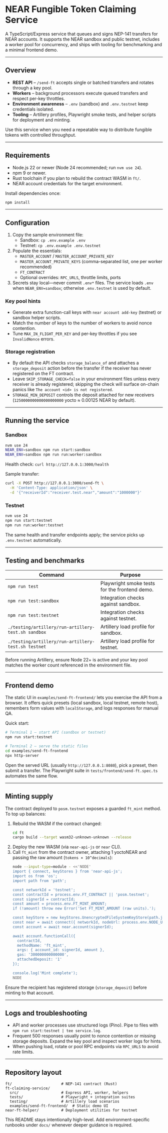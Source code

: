 # NEAR Fungible Token Claiming Service

A TypeScript/Express service that queues and signs NEP-141 transfers for NEAR accounts. It supports the NEAR sandbox and public testnet, includes a worker pool for concurrency, and ships with tooling for benchmarking and a minimal frontend demo.

---

## Overview

- **REST API** – `/send-ft` accepts single or batched transfers and rotates through a key pool.
- **Workers** – background processors execute queued transfers and respect per-key throttles.
- **Environment awareness** – `.env` (sandbox) and `.env.testnet` keep credentials isolated.
- **Tooling** – Artillery profiles, Playwright smoke tests, and helper scripts for deployment and minting.

Use this service when you need a repeatable way to distribute fungible tokens with controlled throughput.

---

## Requirements

- Node.js 22 or newer (Node 24 recommended; run `nvm use 24`).
- npm 9 or newer.
- Rust toolchain if you plan to rebuild the contract WASM in `ft/`.
- NEAR account credentials for the target environment.

Install dependencies once:

```bash
npm install
```

---

## Configuration

1. Copy the sample environment file:
   - Sandbox: `cp .env.example .env`
   - Testnet: `cp .env.example .env.testnet`
2. Populate the essentials:
   - `MASTER_ACCOUNT` / `MASTER_ACCOUNT_PRIVATE_KEY`
   - `MASTER_ACCOUNT_PRIVATE_KEYS` (comma-separated list, one per worker recommended)
   - `FT_CONTRACT`
   - Optional overrides: `RPC_URLS`, throttle limits, ports
3. Secrets stay local—never commit `.env*` files. The service loads `.env` when `NEAR_ENV=sandbox`; otherwise `.env.testnet` is used by default.

### Key pool hints

- Generate extra function-call keys with `near account add-key` (testnet) or sandbox helper scripts.
- Match the number of keys to the number of workers to avoid nonce contention.
- Tune `MAX_IN_FLIGHT_PER_KEY` and per-key throttles if you see `InvalidNonce` errors.

### Storage registration

- By default the API checks `storage_balance_of` and attaches a `storage_deposit` action before the transfer if the receiver has never registered on the FT contract.
- Leave `SKIP_STORAGE_CHECK=false` in your environment files unless every receiver is already registered; skipping the check will surface on-chain panics like `The account <id> is not registered`.
- `STORAGE_MIN_DEPOSIT` controls the deposit attached for new receivers (`1250000000000000000000` yocto ≈ 0.00125 NEAR by default).

---

## Running the service

### Sandbox

```bash
nvm use 24
NEAR_ENV=sandbox npm run start:sandbox
NEAR_ENV=sandbox npm run run:worker:sandbox
```

Health check: `curl http://127.0.0.1:3000/health`

Sample transfer:
```bash
curl -X POST http://127.0.0.1:3000/send-ft \
  -H 'Content-Type: application/json' \
  -d '{"receiverId":"receiver.test.near","amount":"1000000"}'
```

### Testnet

```bash
nvm use 24
npm run start:testnet
npm run run:worker:testnet
```

The same health and transfer endpoints apply; the service picks up `.env.testnet` automatically.

---

## Testing and benchmarks

| Command | Purpose |
| --- | --- |
| `npm run test` | Playwright smoke tests for the frontend demo. |
| `npm run test:sandbox` | Integration checks against sandbox. |
| `npm run test:testnet` | Integration checks against testnet. |
| `./testing/artillery/run-artillery-test.sh sandbox` | Artillery load profile for sandbox. |
| `./testing/artillery/run-artillery-test.sh testnet` | Artillery load profile for testnet. |

Before running Artillery, ensure Node 22+ is active and your key pool matches the worker count referenced in the environment file.

---

## Frontend demo

The static UI in `examples/send-ft-frontend/` lets you exercise the API from a browser. It offers quick presets (local sandbox, local testnet, remote host), remembers form values with `localStorage`, and logs responses for manual QA.

Quick start:

```bash
# Terminal 1 – start API (sandbox or testnet)
npm run start:testnet

# Terminal 2 – serve the static files
cd examples/send-ft-frontend
npx http-server
```

Open the served URL (usually `http://127.0.0.1:8080`), pick a preset, then submit a transfer. The Playwright suite in `tests/frontend/send-ft.spec.ts` automates the same flow.

---

## Minting supply

The contract deployed to `posm.testnet` exposes a guarded `ft_mint` method. To top up balances:

1. Rebuild the WASM if the contract changed:
   ```bash
   cd ft
   cargo build --target wasm32-unknown-unknown --release
   ```
2. Deploy the new WASM (via `near-api-js` or `near` CLI).
3. Call `ft_mint` from the contract owner, attaching 1 yoctoNEAR and passing the raw amount (`tokens × 10^decimals`):
   ```bash
   node --input-type=module - <<'NODE'
   import { connect, keyStores } from 'near-api-js';
   import os from 'os';
   import path from 'path';

   const networkId = 'testnet';
   const contractId = process.env.FT_CONTRACT || 'posm.testnet';
   const signerId = contractId;
   const amount = process.env.FT_MINT_AMOUNT;
   if (!amount) throw new Error('Set FT_MINT_AMOUNT (raw units).');

   const keyStore = new keyStores.UnencryptedFileSystemKeyStore(path.join(os.homedir(), '.near-credentials'));
   const near = await connect({ networkId, nodeUrl: process.env.NODE_URL, deps: { keyStore } });
   const account = await near.account(signerId);

   await account.functionCall({
     contractId,
     methodName: 'ft_mint',
     args: { account_id: signerId, amount },
     gas: '300000000000000',
     attachedDeposit: '1'
   });

   console.log('Mint complete');
   NODE
   ```

Ensure the recipient has registered storage (`storage_deposit`) before minting to that account.

---

## Logs and troubleshooting

- API and worker processes use structured logs (Pino). Pipe to files with `npm run start:testnet | tee service.log`.
- Frequent 500 responses usually point to nonce contention or missing storage deposits. Expand the key pool and inspect worker logs for hints.
- When pushing load, rotate or pool RPC endpoints via `RPC_URLS` to avoid rate limits.

---

## Repository layout

```
ft/                      # NEP-141 contract (Rust)
ft-claiming-service/
  src/                   # Express API, worker, helpers
  tests/                 # Playwright + integration suites
  testing/               # Artillery load scenarios
  examples/send-ft-frontend/  # Static demo UI
near-ft-helper/          # Deployment utilities for testnet
```

This README stays intentionally high-level. Add environment-specific runbooks under `docs/` whenever deeper guidance is required.

